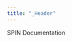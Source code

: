 ```yaml
---
title: "_Header"
---
```


SPIN Documentation

[comment]: # (Only relevant for docdock theme - logo also possible: https://themes.gohugo.io/theme/docdock/content-organisation/logo/)
